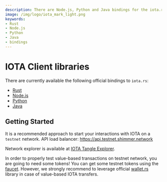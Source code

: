 ```yaml
---
description: There are Node.js, Python and Java bindings for the iota.rs client Rust library.
image: /img/logo/iota_mark_light.png
keywords:
- Rust
- Node.js
- Python 
- Java
- bindings
---
```

# IOTA Client libraries

There are currently available the following official bindings to `iota.rs`:

- [Rust](../getting_started/rust.mdx) 
- [Node.js](../getting_started/nodejs.mdx) 
- [Python](../getting_started/python.mdx) 
- [Java](../getting_started/java.mdx) 

## Getting Started

It is a recommended approach to start your interactions with IOTA on a `testnet` network. API load balancer: https://api.testnet.shimmer.network

Network explorer is available at [IOTA Tangle Explorer](https://explorer.shimmer.network/testnet).

In order to properly test value-based transactions on testnet network, you are going to need some tokens! You can get some testnet tokens using the [faucet](https://faucet.testnet.shimmer.network). However, we strongly recommend to leverage official [wallet.rs](https://wiki.iota.org/wallet.rs/develop/welcome) library in case of value-based IOTA transfers.